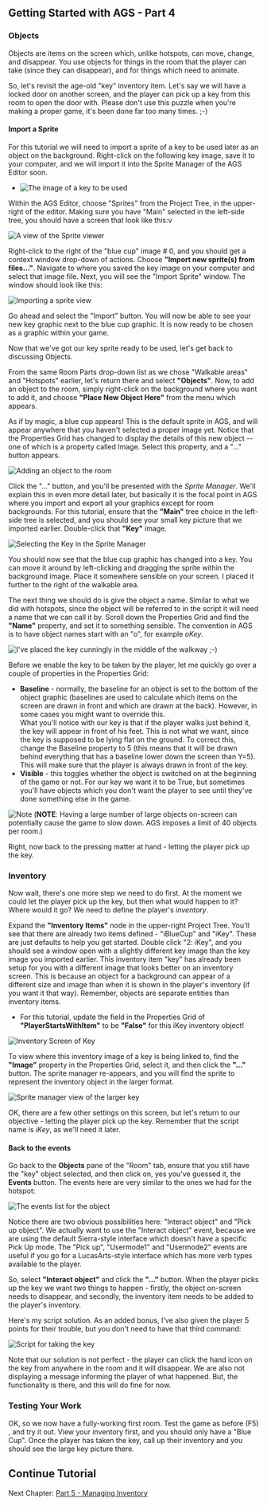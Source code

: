 ## Getting Started with AGS - Part 4

### Objects

Objects are items on the screen which, unlike hotspots, can move, change,
and disappear. You use objects for things in the room that the player
can take (since they can disappear), and for things which need to
animate.

So, let's revisit the age-old "key" inventory item. Let's say we will have
a locked door on another screen, and the player can pick up a key from this room to
open the door with. Please don't use this puzzle when you're making a proper
game, it's been done far too many times. ;-)

#### Import a Sprite

For this tutorial we will need to import a sprite of a key to be used later as an object on the background. Right-click on the following key image, save it to your computer, and we will import it into the Sprite Manager of the AGS Editor soon.

* ![The image of a key to be used](images/acintro4_01.png)

Within the AGS Editor, choose "Sprites" from the Project Tree, in the upper-right of the editor. Making sure you have "Main" selected in the left-side tree, you should have a screen that look like this:v

![A view of the Sprite viewer](images/acintro4_02.png)

Right-click to the right of the "blue cup" image # 0, and you should get a context window drop-down of actions. Choose **"Import new sprite(s) from files..."**. Navigate to where you saved the key image on your computer and select that image file. Next, you will see the "Import Sprite" window. The window should look like this:

![Importing a sprite view](images/acintro4_03.png)

Go ahead and select the "Import" button. You will now be able to see your new key graphic next to the blue cup graphic. It is now ready to be chosen as a graphic within your game.

Now that we've got our key sprite ready to be used, let's get back to discussing Objects.

From the same Room Parts drop-down list as we chose "Walkable areas" and "Hotspots" earlier,
let's return there and select **"Objects"**. Now, to add an object to the
room, simply right-click on the background where you want to add it, and
choose **"Place New Object Here"** from the menu which appears.

As if by magic, a blue cup appears! This is the default sprite in AGS,
and will appear anywhere that you haven't selected a proper image yet.
Notice that the Properties Grid has changed to display the details of this
new object -- one of which is a property called Image. Select this
property, and a "..." button appears.

![Adding an object to the room](images/acintro4_04.png)

Click the "..." button, and you'll be presented with the *Sprite
Manager*. We'll explain this in even more detail later, but basically it is
the focal point in AGS where you import and export all your graphics
except for room backgrounds. For this tutorial, ensure that the **"Main"** tree choice in the left-side tree is selected, and you should see your small key picture that we imported earlier. Double-click that **"Key"** image.

![Selecting the Key in the Sprite Manager](images/acintro4_05.png)

You should now see that the blue cup graphic has changed into a key. You can
move it around by left-clicking and dragging the sprite within the
background image. Place it somewhere sensible on your screen. I placed it further to the right of the walkable area.

The next thing we should do is give the object a name. Similar to what
we did with hotspots, since the object will be referred to in the script
it will need a name that we can call it by. Scroll down the Properties Grid
and find the **"Name"** property, and set it to something sensible. The
convention in AGS is to have object names start with an "o", for example
*oKey*.

![I've placed the key cunningly in the middle of the walkway ;-)](images/acintro4_06.png)

Before we enable the key to be taken by the player, let me quickly go
over a couple of properties in the Properties Grid:

-   **Baseline** - normally, the baseline for an object is set to the
    bottom of the object graphic (baselines are used to calculate which
    items on the screen are drawn in front and which are drawn at
    the back). However, in some cases you might want to override this.<br>
    What you'll notice with our key is that if the player walks just
    behind it, the key will appear in front of his feet. This is not
    what we want, since the key is supposed to be lying flat on
    the ground. To correct this, change the Baseline property to 5 (this
    means that it will be drawn behind everything that has a baseline
    lower down the screen than Y=5). This will make sure that the player
    is always drawn in front of the key.
-   **Visible** - this toggles whether the object is switched on at the
    beginning of the game or not. For our key we want it to be True, but
    sometimes you'll have objects which you don't want the player to see
    until they've done something else in the game.

![Note](images/icon_info.gif) (**NOTE**: Having a large number of large objects on-screen can potentially cause the
game to slow down. AGS imposes a limit of 40 objects per room.)

Right, now back to the pressing matter at hand - letting the player pick
up the key.

### Inventory

Now wait, there's one more step we need to do first. At the moment we
could let the player pick up the key, but then what would happen to it?
Where would it go? We need to define the player's *inventory*.

Expand the **"Inventory Items"** node in the upper-right Project Tree. You'll see that
there are already two items defined - "iBlueCup" and "iKey". These are
just defaults to help you get started. Double click "2: iKey", and you
should see a window open with a slightly different key image than the key image you imported earlier. This inventory item "key" has already been setup for you with a different image that looks better on an inventory screen. This is because an object for a background can appear of a different size and image than when it is shown in the player's inventory (if you want it that way). Remember, objects are separate entities than inventory items.

* For this tutorial, update the field in the Properties Grid of **"PlayerStartsWithItem"** to be **"False"** for this iKey inventory object!

![Inventory Screen of Key](images/acintro4_07.png)

To view where this inventory image of a key is being linked to, find the **"Image"** property in the Properties Grid, select it, and then click the **"..."** button. The sprite manager re-appears, and you will find the sprite to represent the inventory object in the larger format.

![Sprite manager view of the larger key](images/acintro4_08.png)

OK, there are a few other settings on this screen, but let's return to
our objective - letting the player pick up the key. Remember that the
script name is *iKey*, as we'll need it later.

#### Back to the events

Go back to the **Objects** pane of the "Room" tab, ensure that you still have the "key" object selected, and then click on, yes you've guessed it, the **Events** button. The events here are very similar
to the ones we had for the hotspot:

![The events list for the object](images/images/acintro4_09.png)

Notice there are two obvious possibilities here: "Interact object" and
"Pick up object". We actually want to use the "Interact object" event,
because we are using the default Sierra-style interface which doesn't
have a specific Pick Up mode. The "Pick up", "Usermode1" and "Usermode2"
events are useful if you go for a LucasArts-style interface which has
more verb types available to the player.

So, select **"Interact object"** and click the **"..."** button. When the player
picks up the key we want two things to happen - firstly, the object
on-screen needs to disappear, and secondly, the inventory item needs to
be added to the player's inventory.

Here's my script solution. As an added bonus, I've also given the player
5 points for their trouble, but you don't need to have that third
command:

![Script for taking the key](images/acintro4_10.png)

Note that our solution is not perfect - the player can click the hand
icon on the key from anywhere in the room and it will disappear. We are
also not displaying a message informing the player of what happened.
But, the functionality is there, and this will do fine for now.

### Testing Your Work

OK, so we now have a fully-working first room. Test the game as
before (F5) , and try it out. View your inventory first, and you should only have a "Blue Cup". Once the player has taken the key, call up their inventory and you should see the large key picture there.

## Continue Tutorial

Next Chapter: [Part 5 - Managing Inventory](acintro5)